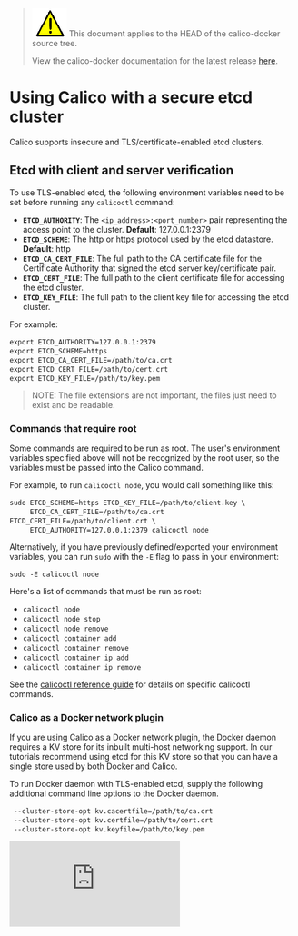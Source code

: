 <!--- master only -->
> ![warning](./images/warning.png) This document applies to the HEAD of the calico-docker source tree.
>
> View the calico-docker documentation for the latest release [here](https://github.com/projectcalico/calico-docker/blob/v0.14.0/README.md).
<!--- else
> You are viewing the calico-docker documentation for release **release**.
<!--- end of master only -->

# Using Calico with a secure etcd cluster

Calico supports insecure and TLS/certificate-enabled etcd clusters.

## Etcd with client and server verification

To use TLS-enabled etcd, the following environment variables need to be set
before running any `calicoctl` command:

- **`ETCD_AUTHORITY`**: The `<ip_address>:<port_number>` pair representing the 
 access point to the cluster. **Default**: 127.0.0.1:2379
- **`ETCD_SCHEME`**: The http or https protocol used by the etcd datastore. 
 **Default**: http
- **`ETCD_CA_CERT_FILE`**: The full path to the CA certificate file for the 
 Certificate Authority that signed the etcd server key/certificate pair.
- **`ETCD_CERT_FILE`**: The full path to the client certificate file for 
 accessing the etcd cluster.
- **`ETCD_KEY_FILE`**: The full path to the client key file for accessing the 
 etcd cluster.

For example:

```
export ETCD_AUTHORITY=127.0.0.1:2379
export ETCD_SCHEME=https
export ETCD_CA_CERT_FILE=/path/to/ca.crt
export ETCD_CERT_FILE=/path/to/cert.crt
export ETCD_KEY_FILE=/path/to/key.pem
```

> NOTE: The file extensions are not important, the files just need to exist and 
> be readable.

### Commands that require root
Some commands are required to be run as root.  The user's environment variables 
specified above will not be recognized by the root user, so the variables must 
be passed into the Calico command.

For example, to run `calicoctl node`, you would call something like this:

```
sudo ETCD_SCHEME=https ETCD_KEY_FILE=/path/to/client.key \
     ETCD_CA_CERT_FILE=/path/to/ca.crt ETCD_CERT_FILE=/path/to/client.crt \
     ETCD_AUTHORITY=127.0.0.1:2379 calicoctl node
```

Alternatively, if you have previously defined/exported your environment
variables, you can run `sudo` with the `-E` flag to pass in your environment:

```
sudo -E calicoctl node
```

Here's a list of commands that must be run as root:

- `calicoctl node`
- `calicoctl node stop`
- `calicoctl node remove`
- `calicoctl container add`
- `calicoctl container remove`
- `calicoctl container ip add`
- `calicoctl container ip remove`

See the [calicoctl reference guide](./calicoctl.md) for details on specific 
calicoctl commands.

### Calico as a Docker network plugin

If you are using Calico as a Docker network plugin, the Docker daemon requires
a KV store for its inbuilt multi-host networking support.  In our tutorials
recommend using etcd for this KV store so that you can have a single store
used by both Docker and Calico.

To run Docker daemon with TLS-enabled etcd, supply the following additional
command line options to the Docker daemon.

     --cluster-store-opt kv.cacertfile=/path/to/ca.crt
     --cluster-store-opt kv.certfile=/path/to/cert.crt
     --cluster-store-opt kv.keyfile=/path/to/key.pem

[![Analytics](https://ga-beacon.appspot.com/UA-52125893-3/calico-docker/docs/EtcdSecureCluster.md?pixel)](https://github.com/igrigorik/ga-beacon)
